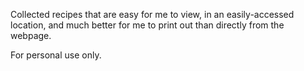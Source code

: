 Collected recipes that are easy for me to view, in an easily-accessed location, and much better for me to print out than directly from the webpage.

For personal use only.
